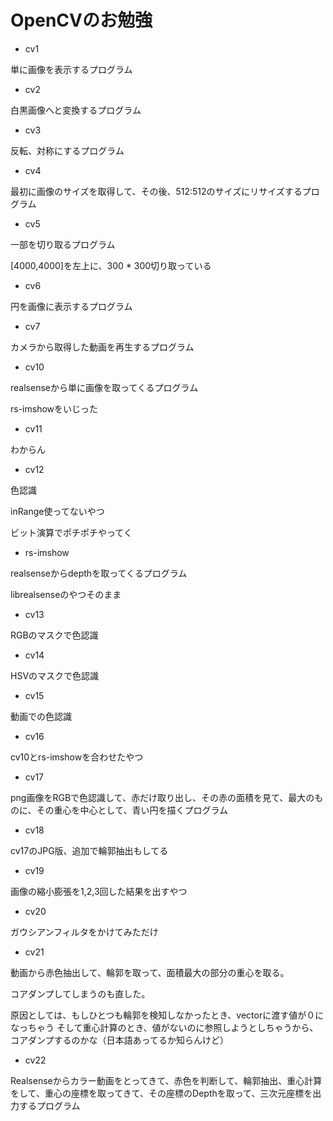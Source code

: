 # OpenCVのお勉強

- cv1

単に画像を表示するプログラム

- cv2

白黒画像へと変換するプログラム

- cv3

反転、対称にするプログラム

- cv4

最初に画像のサイズを取得して、その後、512:512のサイズにリサイズするプログラム

- cv5

一部を切り取るプログラム

[4000,4000]を左上に、300 * 300切り取っている

- cv6

円を画像に表示するプログラム

- cv7

カメラから取得した動画を再生するプログラム

- cv10

realsenseから単に画像を取ってくるプログラム

rs-imshowをいじった

- cv11

わからん

- cv12

色認識

inRange使ってないやつ

ビット演算でポチポチやってく

- rs-imshow

realsenseからdepthを取ってくるプログラム

librealsenseのやつそのまま

- cv13

RGBのマスクで色認識

- cv14

HSVのマスクで色認識

- cv15

動画での色認識

- cv16

cv10とrs-imshowを合わせたやつ

- cv17

png画像をRGBで色認識して、赤だけ取り出し、その赤の面積を見て、最大のものに、その重心を中心として、青い円を描くプログラム

- cv18

cv17のJPG版、追加で輪郭抽出もしてる

- cv19

画像の縮小膨張を1,2,3回した結果を出すやつ

- cv20

ガウシアンフィルタをかけてみただけ

- cv21

動画から赤色抽出して、輪郭を取って、面積最大の部分の重心を取る。

コアダンプしてしまうのも直した。

原因としては、もしひとつも輪郭を検知しなかったとき、vectorに渡す値が０になっちゃう
そして重心計算のとき、値がないのに参照しようとしちゃうから、コアダンプするのかな（日本語あってるか知らんけど）

- cv22

Realsenseからカラー動画をとってきて、赤色を判断して、輪郭抽出、重心計算をして、重心の座標を取ってきて、その座標のDepthを取って、三次元座標を出力するプログラム
